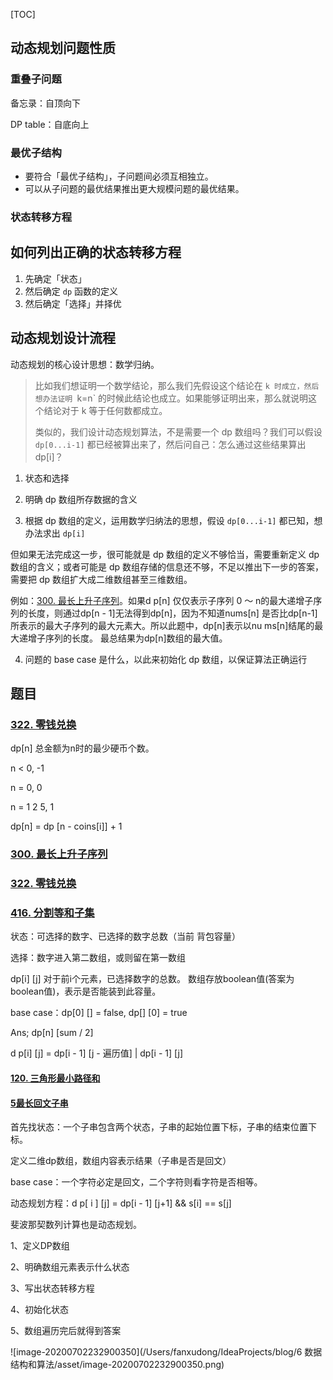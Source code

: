 [TOC]



## 动态规划问题性质

### 重叠子问题

备忘录：自顶向下

DP table：自底向上

### 最优子结构

- 要符合「最优子结构」，子问题间必须互相独立。
- 可以从子问题的最优结果推出更大规模问题的最优结果。


### 状态转移方程











## 如何列出正确的状态转移方程

1. 先确定「状态」
2. 然后确定 `dp` 函数的定义
3. 然后确定「选择」并择优



## 动态规划设计流程

动态规划的核心设计思想：数学归纳。

> 比如我们想证明一个数学结论，那么我们先假设这个结论在 `k 时成立，然后想办法证明 `k=n` 的时候此结论也成立。如果能够证明出来，那么就说明这个结论对于 k 等于任何数都成立。
>
> 类似的，我们设计动态规划算法，不是需要一个 dp 数组吗？我们可以假设 `dp[0...i-1]` 都已经被算出来了，然后问自己：怎么通过这些结果算出 dp[i]？

1. 状态和选择

2. 明确 dp 数组所存数据的含义

3. 根据 dp 数组的定义，运用数学归纳法的思想，假设 `dp[0...i-1]` 都已知，想办法求出 `dp[i]`

  但如果无法完成这一步，很可能就是 dp 数组的定义不够恰当，需要重新定义 dp 数组的含义；或者可能是 dp 数组存储的信息还不够，不足以推出下一步的答案，需要把 dp 数组扩大成二维数组甚至三维数组。

  例如：[300. 最长上升子序列](https://leetcode-cn.com/problems/longest-increasing-subsequence/)。如果d p[n] 仅仅表示子序列 0 ～ n的最大递增子序列的长度，则通过dp[n - 1]无法得到dp[n]，因为不知道nums[n] 是否比dp[n-1]所表示的最大子序列的最大元素大。所以此题中，dp[n]表示以nu ms[n]结尾的最大递增子序列的长度。 最总结果为dp[n]数组的最大值。

4. 问题的 base case 是什么，以此来初始化 dp 数组，以保证算法正确运行



## 题目

### [322. 零钱兑换](https://leetcode-cn.com/problems/coin-change/)

dp[n] 总金额为n时的最少硬币个数。  

n < 0, -1

n = 0,    0

n = 1 2 5, 1

dp[n] = dp [n - coins[i]] + 1



### [300. 最长上升子序列](https://leetcode-cn.com/problems/longest-increasing-subsequence/)



### [322. 零钱兑换](https://leetcode-cn.com/problems/coin-change/)



### [416. 分割等和子集](https://leetcode-cn.com/problems/partition-equal-subset-sum/)

状态：可选择的数字、已选择的数字总数（当前 背包容量）

选择：数字进入第二数组，或则留在第一数组



dp[i] [j]  对于前i个元素，已选择数字的总数。 数组存放boolean值(答案为boolean值)，表示是否能装到此容量。

base case：dp[0] [] = false, dp[] [0] = true

Ans; dp[n] [sum / 2]



d p[i] [j] = dp[i - 1] [j - 遍历值]  | dp[i - 1] [j]



#### [120. 三角形最小路径和](https://leetcode-cn.com/problems/triangle/)



#### [5最长回文子串](https://leetcode-cn.com/problems/longest-palindromic-substring)

首先找状态：一个子串包含两个状态，子串的起始位置下标，子串的结束位置下标。

定义二维dp数组，数组内容表示结果（子串是否是回文）

base case：一个字符必定是回文，二个字符则看字符是否相等。

动态规划方程：d p[ i ] [j] = dp[i - 1] [j+1] && s[i] == s[j]



斐波那契数列计算也是动态规划。

1、定义DP数组

2、明确数组元素表示什么状态

3、写出状态转移方程

4、初始化状态

5、数组遍历完后就得到答案

![image-20200702232900350](/Users/fanxudong/IdeaProjects/blog/6 数据结构和算法/asset/image-20200702232900350.png)





